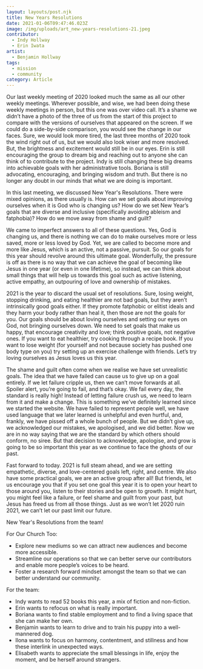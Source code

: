 ```yaml
---
layout: layouts/post.njk
title: New Years Resolutions
date: 2021-01-06T09:47:46.023Z
image: /img/uploads/art_new-years-resolutions-21.jpeg
contributor:
  - Indy Hollway
  - Erin Iwata
artist:
  - Benjamin Hollway
tags:
  - mission
  - community
category: Article
---
```

Our last weekly meeting of 2020 looked much the same as all our other weekly meetings. Wherever possible, and wise, we had been doing these weekly meetings in person, but this one was over video call. It’s a shame we didn’t have a photo of the three of us from the start of this project to compare with the versions of ourselves that appeared on the screen. If we could do a side-by-side comparison, you would see the change in our faces. Sure, we would look more tired, the last three months of 2020 took the wind right out of us, but we would also look wiser and more resolved. But, the brightness and excitement would still be in our eyes. Erin is still encouraging the group to dream big and reaching out to anyone she can think of to contribute to the project. Indy is still changing these big dreams into achievable goals with her administrative tools. Boriana is still advocating, encouraging, and bringing wisdom and truth. But there is no longer any doubt in our minds that what we are doing is important. 

In this last meeting, we discussed New Year's Resolutions. There were mixed opinions, as there usually is. How can we set goals about improving ourselves when it is God who is changing us? How do we set New Year’s goals that are diverse and inclusive (specifically avoiding ableism and fatphobia)? How do we move away from shame and guilt? 

We came to imperfect answers to all of these questions. Yes, God is changing us, and there is nothing we can do to make ourselves more or less saved, more or less loved by God. Yet, we are called to become more and more like Jesus, which is an active, not a passive, pursuit. So our goals for this year should revolve around this ultimate goal. Wonderfully, the pressure is off as there is no way that we can achieve the goal of becoming like Jesus in one year (or even in one lifetime), so instead, we can think about small things that will help us towards this goal such as active listening, active empathy, an outpouring of love and ownership of mistakes. 

2021 is the year to discard the usual set of resolutions. Sure, losing weight, stopping drinking, and eating healthier are not bad goals, but they aren’t intrinsically good goals either. If they promote fatphobic or elitist ideals and they harm your body rather than heal it, then those are not the goals for you. Our goals should be about loving ourselves and setting our eyes on God, not bringing ourselves down. We need to set goals that make us happy, that encourage creativity and love; think positive goals, not negative ones. If you want to eat healthier, try cooking through a recipe book. If you want to lose weight (for yourself and not because society has pushed one body type on you) try setting up an exercise challenge with friends. Let’s try loving ourselves as Jesus loves us this year. 

The shame and guilt often come when we realise we have set unrealistic goals. The idea that we have failed can cause us to give up on a goal entirely. If we let failure cripple us, then we can’t move forwards at all. Spoiler alert, you’re going to fail, and that’s okay. We fail every day, the standard is really high! Instead of letting failure crush us, we need to learn from it and make a change. This is something we’ve definitely learned since we started the website. We have failed to represent people well, we have used language that we later learned is unhelpful and even hurtful, and, frankly, we have pissed off a whole bunch of people. But we didn’t give up, we acknowledged our mistakes, we apologised, and we did better. Now we are in no way saying that we are the standard by which others should conform, no siree. But that decision to acknowledge, apologise, and grow is going to be so important this year as we continue to face the ghosts of our past. 

Fast forward to today. 2021 is full steam ahead, and we are setting empathetic, diverse, and love-centered goals left, right, and centre. We also have some practical goals, we are an active group after all! But friends, let us encourage you that if you set one goal this year it is to open your heart to those around you, listen to their stories and be open to growth. It might hurt, you might feel like a failure, or feel shame and guilt from your past, but Jesus has freed us from all those things. Just as we won’t let 2020 ruin 2021, we can’t let our past limit our future. 

New Year's Resolutions from the team!

For Our Church Too:

* Explore new mediums so we can attract new audiences and become more accessible.
* Streamline our operations so that we can better serve our contributors and enable more people’s voices to be heard. 
* Foster a research forward mindset amongst the team so that we can better understand our community. 

For the team:

* Indy wants to read 52 books this year, a mix of fiction and non-fiction. 
* Erin wants to refocus on what is really important.
* Boriana wants to find stable employment and to find a living space that she can make her own. 
* Benjamin wants to learn to drive and to train his puppy into a well-mannered dog. 
* Ilona wants to focus on harmony, contentment, and stillness and how these interlink in unexpected ways. 
* Elisabeth wants to appreciate the small blessings in life, enjoy the moment, and be herself around strangers.